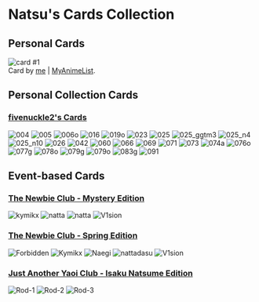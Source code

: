 # Natsu\'s Cards Collection

## Personal Cards
![card #1](SSS-1-r.png)<br />
Card by [me](https://github.com/nattadasu) | [MyAnimeList](https://myanimelist.net/profile/nattadasu).

## Personal Collection Cards
### [fivenuckle2\'s Cards](https://myanimelist.net/blog.php?eid=829898)
![004](fntwo/004.png) ![005](fntwo/005.png) ![006o](fntwo/006o.png) ![016](fntwo/016.png) ![019o](fntwo/019o.png) ![023](fntwo/023.png) ![025](fntwo/025.png) ![025_ggtm3](fntwo/025_ggtm3.png) ![025_n4](fntwo/025_n4.png) ![025_n10](fntwo/025_n10.png) ![026](fntwo/026.png) ![042](fntwo/042.png) ![060](fntwo/060.png) ![066](fntwo/066.png) ![069](fntwo/069.png) ![071](fntwo/071.png) ![073](fntwo/073.png) ![074a](fntwo/074a.png) ![076o](fntwo/076o.png) ![077g](fntwo/077g.png) ![078o](fntwo/078o.png) ![079g](fntwo/079g.png) ![079o](fntwo/079o.png) ![083g](fntwo/083g.png) ![091](fntwo/091.png)

## Event-based Cards
### [The Newbie Club - Mystery Edition](https://myanimelist.net/forum/?topicid=1835337)
![kymikx](tnc042020/Kymikx.jpg) ![natta](tnc042020/nattadasu-A.gif) ![natta](tnc042020/nattadasu-B.gif) ![V1sion](tnc042020/V1sion.png)
### [The Newbie Club - Spring Edition](https://myanimelist.net/forum/?topicid=1830956)
![Forbidden](tnc032020/Forbidden.png) ![Kymikx](tnc032020/Kymikx.gif) ![Naegi](tnc032020/Naegi.png) ![nattadasu](tnc032020/nattadasu.png) ![V1sion](tnc032020/V1sion.png)
### [Just Another Yaoi Club - Isaku Natsume Edition](url=https://myanimelist.net/forum/?topicid=1830559)
![Rod-1](jayc032020/Rodicilous-1.png) ![Rod-2](jayc032020/Rodicilous-2.png) ![Rod-3](jayc032020/Rodicilous-3.png)